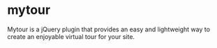 mytour
======

Mytour is a jQuery plugin that provides an easy and lightweight way to create an enjoyable virtual tour for your site.

